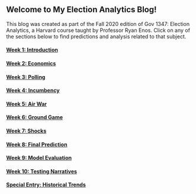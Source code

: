 ## Welcome to My Election Analytics Blog!

This blog was created as part of the Fall 2020 edition of Gov 1347: Election
Analytics, a Harvard course taught by Professor Ryan Enos. Click on any of the
sections below to find predictions and analysis related to that subject.

#### [Week 1: Introduction](posts/post_01_intro.md)
#### [Week 2: Economics](posts/post_02_econ.md)
#### [Week 3: Polling](posts/post_03_polling.md)
#### [Week 4: Incumbency](posts/post_04_incumbency.md)
#### [Week 5: Air War](posts/post_05_air_war.md)
#### [Week 6: Ground Game](posts/post_06_ground_game.md)
#### [Week 7: Shocks](posts/post_07_shocks.md)
#### [Week 8: Final Prediction](posts/post_08_final.md)
#### [Week 9: Model Evaluation](posts/post_09_eval.md)
#### [Week 10: Testing Narratives](posts/post_11_narrative.md)
#### [Special Entry: Historical Trends](posts/post_10_trends.md)
